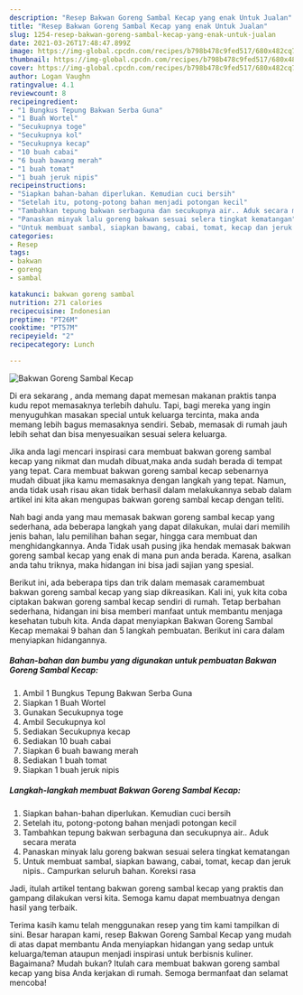 ```yaml
---
description: "Resep Bakwan Goreng Sambal Kecap yang enak Untuk Jualan"
title: "Resep Bakwan Goreng Sambal Kecap yang enak Untuk Jualan"
slug: 1254-resep-bakwan-goreng-sambal-kecap-yang-enak-untuk-jualan
date: 2021-03-26T17:48:47.899Z
image: https://img-global.cpcdn.com/recipes/b798b478c9fed517/680x482cq70/bakwan-goreng-sambal-kecap-foto-resep-utama.jpg
thumbnail: https://img-global.cpcdn.com/recipes/b798b478c9fed517/680x482cq70/bakwan-goreng-sambal-kecap-foto-resep-utama.jpg
cover: https://img-global.cpcdn.com/recipes/b798b478c9fed517/680x482cq70/bakwan-goreng-sambal-kecap-foto-resep-utama.jpg
author: Logan Vaughn
ratingvalue: 4.1
reviewcount: 8
recipeingredient:
- "1 Bungkus Tepung Bakwan Serba Guna"
- "1 Buah Wortel"
- "Secukupnya toge"
- "Secukupnya kol"
- "Secukupnya kecap"
- "10 buah cabai"
- "6 buah bawang merah"
- "1 buah tomat"
- "1 buah jeruk nipis"
recipeinstructions:
- "Siapkan bahan-bahan diperlukan. Kemudian cuci bersih"
- "Setelah itu, potong-potong bahan menjadi potongan kecil"
- "Tambahkan tepung bakwan serbaguna dan secukupnya air.. Aduk secara merata"
- "Panaskan minyak lalu goreng bakwan sesuai selera tingkat kematangan"
- "Untuk membuat sambal, siapkan bawang, cabai, tomat, kecap dan jeruk nipis.. Campurkan seluruh bahan. Koreksi rasa"
categories:
- Resep
tags:
- bakwan
- goreng
- sambal

katakunci: bakwan goreng sambal 
nutrition: 271 calories
recipecuisine: Indonesian
preptime: "PT26M"
cooktime: "PT57M"
recipeyield: "2"
recipecategory: Lunch

---
```



![Bakwan Goreng Sambal Kecap](https://img-global.cpcdn.com/recipes/b798b478c9fed517/680x482cq70/bakwan-goreng-sambal-kecap-foto-resep-utama.jpg)

Di era  sekarang , anda memang dapat memesan makanan praktis tanpa kudu repot memasaknya terlebih dahulu. Tapi, bagi mereka yang ingin menyuguhkan masakan special untuk keluarga tercinta, maka anda memang lebih bagus memasaknya sendiri. Sebab, memasak di rumah jauh lebih sehat dan bisa menyesuaikan sesuai selera keluarga.

Jika anda lagi mencari inspirasi cara membuat bakwan goreng sambal kecap yang nikmat dan mudah dibuat,maka anda sudah berada di tempat yang tepat. Cara membuat bakwan goreng sambal kecap  sebenarnya mudah dibuat jika kamu memasaknya dengan langkah yang tepat. Namun, anda tidak usah risau akan tidak berhasil dalam melakukannya 
sebab dalam artikel ini kita akan mengupas bakwan goreng sambal kecap dengan teliti.  



Nah bagi anda yang mau memasak bakwan goreng sambal kecap yang sederhana, ada beberapa langkah yang dapat dilakukan, mulai dari memilih jenis bahan, lalu pemilihan bahan segar, hingga cara membuat dan menghidangkannya. Anda Tidak usah pusing jika hendak memasak bakwan goreng sambal kecap yang enak di mana pun anda berada. Karena, asalkan anda  tahu triknya, maka hidangan ini bisa jadi sajian yang spesial.

Berikut ini, ada beberapa tips dan trik dalam memasak caramembuat bakwan goreng sambal kecap yang siap dikreasikan. Kali ini, yuk kita coba ciptakan bakwan goreng sambal kecap sendiri di rumah. Tetap berbahan sederhana, hidangan ini bisa memberi manfaat untuk membantu menjaga kesehatan tubuh kita. Anda dapat menyiapkan Bakwan Goreng Sambal Kecap memakai 9 bahan dan 5 langkah pembuatan. Berikut ini cara dalam menyiapkan hidangannya.

<!--inarticleads1-->

##### Bahan-bahan dan bumbu yang digunakan untuk pembuatan Bakwan Goreng Sambal Kecap:

1. Ambil 1 Bungkus Tepung Bakwan Serba Guna
1. Siapkan 1 Buah Wortel
1. Gunakan Secukupnya toge
1. Ambil Secukupnya kol
1. Sediakan Secukupnya kecap
1. Sediakan 10 buah cabai
1. Siapkan 6 buah bawang merah
1. Sediakan 1 buah tomat
1. Siapkan 1 buah jeruk nipis




<!--inarticleads2-->

##### Langkah-langkah membuat Bakwan Goreng Sambal Kecap:

1. Siapkan bahan-bahan diperlukan. Kemudian cuci bersih
1. Setelah itu, potong-potong bahan menjadi potongan kecil
1. Tambahkan tepung bakwan serbaguna dan secukupnya air.. Aduk secara merata
1. Panaskan minyak lalu goreng bakwan sesuai selera tingkat kematangan
1. Untuk membuat sambal, siapkan bawang, cabai, tomat, kecap dan jeruk nipis.. Campurkan seluruh bahan. Koreksi rasa




Jadi, itulah artikel tentang  bakwan goreng sambal kecap  yang praktis dan gampang dilakukan versi kita. Semoga kamu dapat membuatnya dengan hasil yang terbaik. 

Terima kasih kamu telah menggunakan resep yang tim kami tampilkan di sini. Besar harapan kami, resep  Bakwan Goreng Sambal Kecap yang mudah di atas dapat membantu Anda menyiapkan hidangan yang sedap untuk keluarga/teman ataupun menjadi inspirasi untuk berbisnis kuliner. Bagaimana? Mudah bukan? Itulah cara membuat bakwan goreng sambal kecap yang bisa Anda kerjakan di rumah. Semoga bermanfaat dan selamat mencoba!

